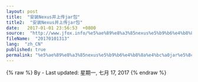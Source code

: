 ```yaml
---
layout: post
title:  "安装Nexus并上传jar包"
title2:  "安装Nexus并上传jar包"
date:   2017-01-01 23:56:53  +0800
source:  "http://www.jfox.info/%e5%ae%89%e8%a3%85nexus%e5%b9%b6%e4%b8%8a%e4%bc%a0jar%e5%8c%85.html"
fileName:  "20170101313"
lang:  "zh_CN"
published: true
permalink: "%e5%ae%89%e8%a3%85nexus%e5%b9%b6%e4%b8%8a%e4%bc%a0jar%e5%8c%85.html"
---
```

{% raw %}
By  - Last updated: 星期一, 七月 17, 2017
{% endraw %}